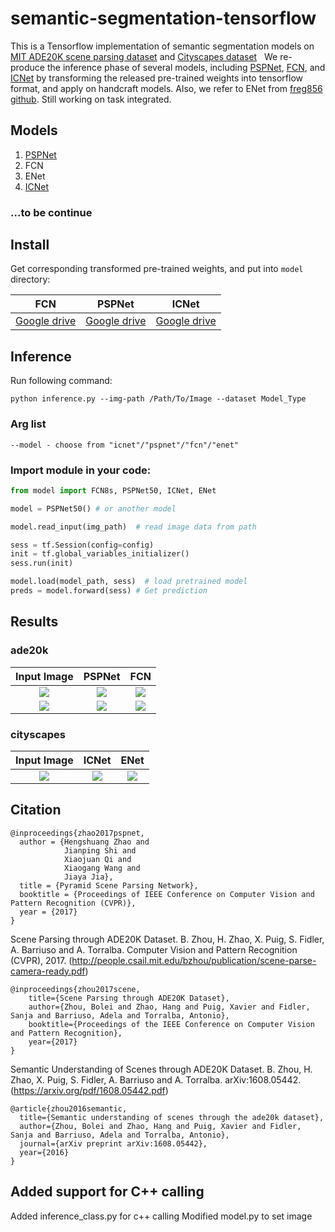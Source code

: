 # semantic-segmentation-tensorflow
This is a Tensorflow implementation of semantic segmentation models on [MIT ADE20K scene parsing dataset](https://github.com/hangzhaomit/semantic-segmentation-pytorch) and [Cityscapes dataset](https://www.cityscapes-dataset.com/benchmarks/)
  
We re-produce the inference phase of several models, including [PSPNet](https://github.com/hszhao/PSPNet), [FCN](https://github.com/CSAILVision/sceneparsing), and [ICNet](https://github.com/hszhao/ICNet) by transforming the released pre-trained weights into tensorflow format, and apply on handcraft models. Also, we refer to ENet from [freg856 github](https://github.com/fregu856/segmentation). Still working on task integrated.

## Models
1. [PSPNet](https://github.com/hellochick/PSPNet-tensorflow)
2. FCN
3. ENet 
4. [ICNet](https://github.com/hellochick/ICNet-tensorflow)

### ...to be continue

## Install
Get corresponding transformed pre-trained weights, and put into `model` directory:   

 FCN       |PSPNet           |ICNet
|:-----------:|:-------------:|:------:|
|[Google drive](https://drive.google.com/file/d/1WElbk7ogK3e3-yEDP0yXfy4sCpbYL4yP/view?usp=sharing) | [Google drive](https://drive.google.com/file/d/17lcRDt-aJrr4fMom8cWJjAPhoGd911FS/view?usp=sharing)| [Google drive](https://drive.google.com/file/d/1Vg8NFk_k6Me7WSdXnDcDoFa4Pd0hl8tn/view?usp=sharing)|

## Inference
Run following command:
```
python inference.py --img-path /Path/To/Image --dataset Model_Type
```
### Arg list
```
--model - choose from "icnet"/"pspnet"/"fcn"/"enet"  
```

### Import module in your code:
```python
from model import FCN8s, PSPNet50, ICNet, ENet

model = PSPNet50() # or another model

model.read_input(img_path)  # read image data from path

sess = tf.Session(config=config)
init = tf.global_variables_initializer()
sess.run(init)

model.load(model_path, sess)  # load pretrained model
preds = model.forward(sess) # Get prediction 
```

## Results
### ade20k
|Input Image| PSPNet | FCN |  
:----------:|:------:|:----:
|![](https://github.com/hellochick/semantic-segmentation-tensorflow/blob/master/input/indoor_1.jpg)|![](https://github.com/hellochick/semantic-segmentation-tensorflow/blob/master/output/pspnet_indoor_1.jpg)|![](https://github.com/hellochick/semantic-segmentation-tensorflow/blob/master/output/fcn_indoor_1.jpg)|  
|![](https://github.com/hellochick/semantic-segmentation-tensorflow/blob/master/input/indoor_2.jpg)|![](https://github.com/hellochick/semantic-segmentation-tensorflow/blob/master/output/pspnet_indoor_2.jpg)|![](https://github.com/hellochick/semantic-segmentation-tensorflow/blob/master/output/fcn_indoor_2.jpg)|

### cityscapes
|Input Image|ICNet| ENet |
:----------:|:------:|:-----:|
|![](https://github.com/hellochick/semantic-segmentation-tensorflow/blob/master/input/outdoor_1.png)|![](https://github.com/hellochick/semantic-segmentation-tensorflow/blob/master/output/icnet_outdoor_1.png)|![](https://github.com/hellochick/semantic-segmentation-tensorflow/blob/master/output/enet_outdoor_1.png)|

## Citation
    @inproceedings{zhao2017pspnet,
      author = {Hengshuang Zhao and
                Jianping Shi and
                Xiaojuan Qi and
                Xiaogang Wang and
                Jiaya Jia},
      title = {Pyramid Scene Parsing Network},
      booktitle = {Proceedings of IEEE Conference on Computer Vision and Pattern Recognition (CVPR)},
      year = {2017}
    }
Scene Parsing through ADE20K Dataset. B. Zhou, H. Zhao, X. Puig, S. Fidler, A. Barriuso and A. Torralba. Computer Vision and Pattern Recognition (CVPR), 2017. (http://people.csail.mit.edu/bzhou/publication/scene-parse-camera-ready.pdf)

    @inproceedings{zhou2017scene,
        title={Scene Parsing through ADE20K Dataset},
        author={Zhou, Bolei and Zhao, Hang and Puig, Xavier and Fidler, Sanja and Barriuso, Adela and Torralba, Antonio},
        booktitle={Proceedings of the IEEE Conference on Computer Vision and Pattern Recognition},
        year={2017}
    }
    
Semantic Understanding of Scenes through ADE20K Dataset. B. Zhou, H. Zhao, X. Puig, S. Fidler, A. Barriuso and A. Torralba. arXiv:1608.05442. (https://arxiv.org/pdf/1608.05442.pdf)

    @article{zhou2016semantic,
      title={Semantic understanding of scenes through the ade20k dataset},
      author={Zhou, Bolei and Zhao, Hang and Puig, Xavier and Fidler, Sanja and Barriuso, Adela and Torralba, Antonio},
      journal={arXiv preprint arXiv:1608.05442},
      year={2016}
    }
    

## Added support for C++ calling
Added inference_class.py for c++ calling
Modified model.py to set image